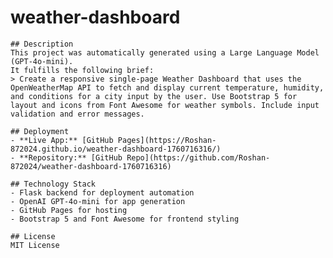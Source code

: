 # weather-dashboard

    ## Description
    This project was automatically generated using a Large Language Model (GPT-4o-mini).  
    It fulfills the following brief:
    > Create a responsive single-page Weather Dashboard that uses the OpenWeatherMap API to fetch and display current temperature, humidity, and conditions for a city input by the user. Use Bootstrap 5 for layout and icons from Font Awesome for weather symbols. Include input validation and error messages.

    ## Deployment
    - **Live App:** [GitHub Pages](https://Roshan-872024.github.io/weather-dashboard-1760716316/)
    - **Repository:** [GitHub Repo](https://github.com/Roshan-872024/weather-dashboard-1760716316)

    ## Technology Stack
    - Flask backend for deployment automation  
    - OpenAI GPT-4o-mini for app generation  
    - GitHub Pages for hosting  
    - Bootstrap 5 and Font Awesome for frontend styling  

    ## License
    MIT License
    